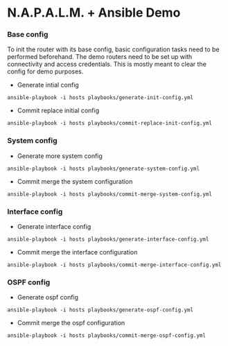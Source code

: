 # N.A.P.A.L.M. + Ansible Demo

### Base config

To init the router with its base config, basic configuration tasks need to be performed beforehand. The demo routers need to be set up with connectivity and access credentials. This is mostly meant to clear the config for demo purposes.

* Generate intial config
```
ansible-playbook -i hosts playbooks/generate-init-config.yml
```

* Commit replace initial config
```
ansible-playbook -i hosts playbooks/commit-replace-init-config.yml
```

### System config

* Generate more system config
```
ansible-playbook -i hosts playbooks/generate-system-config.yml
```

* Commit merge the system configuration
```
ansible-playbook -i hosts playbooks/commit-merge-system-config.yml
```

### Interface config

* Generate interface config
```
ansible-playbook -i hosts playbooks/generate-interface-config.yml
```

* Commit merge the interface configuration
```
ansible-playbook -i hosts playbooks/commit-merge-interface-config.yml
```

### OSPF config

* Generate ospf config
```
ansible-playbook -i hosts playbooks/generate-ospf-config.yml
```

* Commit merge the ospf configuration
```
ansible-playbook -i hosts playbooks/commit-merge-ospf-config.yml
```
